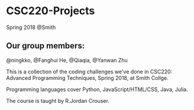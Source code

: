 # CSC220-Projects
Spring 2018 @Smith

## Our group members:
@ningkko, @Fanghui He, @Qiaqia, @Yanwan Zhu

This is a collection of the coding challenges we've done in CSC220: Advanced Programming Techniques, Spring 2018, at Smith Collge.

Programming languages cover Python, JavaScript/HTML/CSS, Java, Julia.

The course is taught by R.Jordan Crouser.


